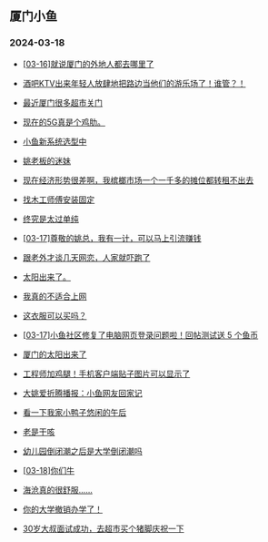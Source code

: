 ## 厦门小鱼 
### 2024-03-18

+ [[03-16]就说厦门的外地人都去哪里了](http://bbs.xmfish.com/read-htm-tid-18161552.html)

+ [酒吧KTV出来年轻人放肆地把路边当他们的游乐场了！谁管？！](http://bbs.xmfish.com/read-htm-tid-18161538.html)

+ [最近厦门很多超市关门](http://bbs.xmfish.com/read-htm-tid-18161732.html)

+ [现在的5G真是个鸡肋。](http://bbs.xmfish.com/read-htm-tid-18161587.html)

+ [小鱼新系统选型中](http://bbs.xmfish.com/read-htm-tid-18161554.html)

+ [姚老板的迷妹](http://bbs.xmfish.com/read-htm-tid-18161579.html)

+ [现在经济形势很差啊，我槟榔市场一个一千多的摊位都转租不出去](http://bbs.xmfish.com/read-htm-tid-18161769.html)

+ [找木工师傅安装固定](http://bbs.xmfish.com/read-htm-tid-18161572.html)

+ [终究是太过单纯](http://bbs.xmfish.com/read-htm-tid-18161537.html)

+ [[03-17]尊敬的姚总，我有一计，可以马上引流赚钱](http://bbs.xmfish.com/read-htm-tid-18161634.html)

+ [跟老外才谈几天网恋，人家就吓跑了](http://bbs.xmfish.com/read-htm-tid-18161562.html)

+ [太阳出来了。](http://bbs.xmfish.com/read-htm-tid-18161684.html)

+ [我真的不适合上网](http://bbs.xmfish.com/read-htm-tid-18161832.html)

+ [这衣服可以买吗？](http://bbs.xmfish.com/read-htm-tid-18161846.html)

+ [[03-17]小鱼社区修复了电脑网页登录问题啦！回帖测试送 5 个鱼币](http://bbs.xmfish.com/read-htm-tid-18161873.html)

+ [厦门的太阳出来了](http://bbs.xmfish.com/read-htm-tid-18161681.html)

+ [工程师加鸡腿！手机客户端贴子图片可以显示了](http://bbs.xmfish.com/read-htm-tid-18161905.html)

+ [大姚爱折腾播报：小鱼网友回家记](http://bbs.xmfish.com/read-htm-tid-18161938.html)

+ [看一下我家小鸭子悠闲的午后](http://bbs.xmfish.com/read-htm-tid-18161782.html)

+ [老是干咳](http://bbs.xmfish.com/read-htm-tid-18161807.html)

+ [幼儿园倒闭潮之后是大学倒闭潮吗](http://bbs.xmfish.com/read-htm-tid-18161925.html)

+ [[03-18]你们牛](http://bbs.xmfish.com/read-htm-tid-18162005.html)

+ [海沧真的很舒服……](http://bbs.xmfish.com/read-htm-tid-18161955.html)

+ [你的大学撤销办学了！](http://bbs.xmfish.com/read-htm-tid-18161926.html)

+ [30岁大叔面试成功，去超市买个猪脚庆祝一下](http://bbs.xmfish.com/read-htm-tid-18161989.html)

